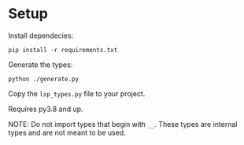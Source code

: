 # Setup

Install dependecies:
```
pip install -r requirements.txt
```

Generate the types:
```
python ./generate.py
```

Copy the `lsp_types.py` file to your project.

Requires py3.8 and up.

NOTE: Do not import types that begin with `__`. These types are internal types and are not meant to be used.
